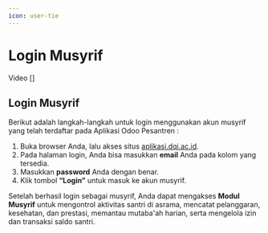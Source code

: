 ```yaml
---
icon: user-tie
---
```


# Login Musyrif

Video \[]

## Login Musyrif

Berikut adalah langkah-langkah untuk login menggunakan akun musyrif yang telah terdaftar pada Aplikasi Odoo Pesantren :

1. Buka browser Anda, lalu akses situs [aplikasi.dqi.ac.id](https://aplikasi.dqi.ac.id/).
2. Pada halaman login, Anda bisa masukkan **email** Anda pada kolom yang tersedia.
3. Masukkan **password** Anda dengan benar.
4. Klik tombol **“Login”** untuk masuk ke akun musyrif.

Setelah berhasil login sebagai musyrif, Anda dapat mengakses **Modul Musyrif** untuk mengontrol aktivitas santri di asrama, mencatat pelanggaran, kesehatan, dan prestasi, memantau mutaba'ah harian, serta mengelola izin dan transaksi saldo santri.

